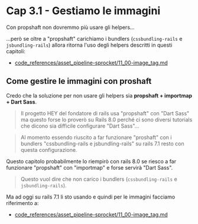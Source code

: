 # <a name="top"></a> Cap 3.1 - Gestiamo le immagini

Con propshaft non dovremmo più usare gli helpers...

...però se oltre a "propshaft" carichiamo i bundlers (`cssbundling-rails` e `jsbundling-rails`) allora ritorna l'uso degli helpers descritti in questi capitoli:

- [code_references/asset_pipeline-sprocket/11_00-image_tag.md]()


## Come gestire le immagini con proshaft

Credo che la soluzione per non usare gli helpers sia **propshaft + importmap + Dart Sass**.

> Il progetto HEY del fondatore di rails usa "propshaft" con "Dart Sass" ma questo forse lo proverò su Rails 8.0 perché ci sono diversi tutorials che dicono sia difficile configurare "Dart Sass"...

> Al momento essendo riuscito a far funzionare "proshaft" con i bundlers "cssbundling-rails e jsbundling-rails" su rails 7.1 resto con questa configurazione.

Questo capitolo probabilmente lo riempirò con rails 8.0 se riesco a far funzionare "propshaft" con "importmap" e forse servirà "Dart Sass".
> Questo vuol dire che non carico i bundlers (`cssbundling-rails` e `jsbundling-rails`).

Ma ad oggi su rails 7.1 li sto usando e quindi per le immagini facciamo riferimento a:

- [code_references/asset_pipeline-sprocket/11_00-image_tag.md]()
